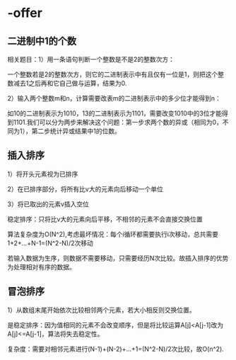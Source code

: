 # -offer
## 二进制中1的个数
相关题目：1）用一条语句判断一个整数是不是2的整数次方：  

一个整数若是2的整数次方，则它的二进制表示中有且仅有一位是1，则把这个整数减去1之后再和它自己做与运算，结果为0.  

2）输入两个整数m和n，计算需要改表m的二进制表示中的多少位才能得到n： 

如10的二进制表示为1010，13的二进制表示为1101，需要改变1010中的3位才能得到1101.我们可以分为两步来解决这个问题：第一步求两个数的异或（相同为0，不同为1），第二步统计异或结果中1的位数。  

## 插入排序  

1）将开头元素视为已排序  

2）在已排序部分，将所有比v大的元素向后移动一个单位  

3）将已取出的元素v插入空位  

稳定排序：只将比v大的元素向后平移，不相邻的元素不会直接交换位置  

算法复杂度为O(N^2),考虑最坏情况：每个i循环都需要执行i次移动，总共需要1+2+...+N-1=(N^2-N)/2次移动  

若输入数据为生序，则数据不需要移动，只需要经历N次比较。故插入排序的优势为处理相对有序的数据。

## 冒泡排序
1）从数组末尾开始依次比较相邻两个元素，若大小相反则交换位置。  

是稳定排序：因为值相同的元素不会改变顺序，但是将比较运算A[j]<A[j-1]改为A[j]<=A[j-1]，算法将失去稳定性。  

复杂度：需要对相邻元素进行(N-1)+(N-2)+...+1=(N^2-N)/2次比较，故O(n^2).

